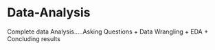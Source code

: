 # Data-Analysis
Complete data Analysis.....Asking Questions + Data Wrangling + EDA + Concluding results
